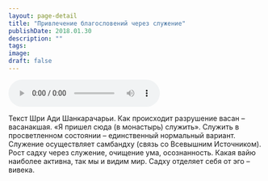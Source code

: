 ```yaml
---
layout: page-detail
title: "Привлечение благословений через служение"
publishDate: 2018.01.30
description: ""
tags:
image:
draft: false
---
```


<audio title="2018.01.30 - Привлечение благословений через служение.mp3" src="/upload/iblock/762/762211207cac187bd8d0a92cb1435f1d.mp3" controls=""></audio>

 Текст Шри Ади Шанкарачарьи. Как происходит разрушение васан – васанакшая. «Я пришел сюда (в монастырь) служить». Служить в просветленном состоянии – единственный нормальный вариант. Служение осуществляет самбандху (связь со Всевышним Источником). Рост садху через служение, очищение ума, осознанность. Какая вайю наиболее активна, так мы и видим мир. Садху отделяет себя от эго – вивека. 

  
